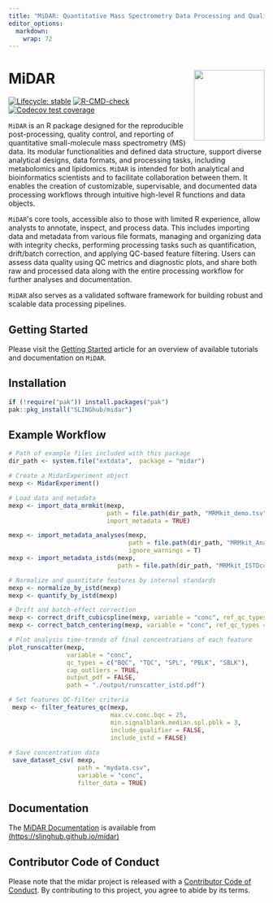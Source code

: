 ```yaml
---
title: "MiDAR: Quantitative Mass Spectrometry Data Processing and Quality Control "
editor_options: 
  markdown: 
    wrap: 72
---
```


# MiDAR <img src="docs/logo.png" align="right" height="139"/>

<!-- badges: start -->
[![Lifecycle: stable](https://img.shields.io/badge/lifecycle-stable-brightgreen.svg)](https://lifecycle.r-lib.org/articles/stages.html)
[![R-CMD-check](https://github.com/SLINGhub/midar/actions/workflows/R-CMD-check.yaml/badge.svg)](https://github.com/SLINGhub/midar/actions/workflows/R-CMD-check.yaml)
[![Codecov test coverage](https://codecov.io/gh/slinghub/midar/branch/main/graph/badge.svg)](https://app.codecov.io/gh/slinghub/midar?branch=main)
<!-- badges: end -->

  



`MiDAR` is an R package designed for the reproducible post-processing,
quality control, and reporting of quantitative small-molecule mass
spectrometry (MS) data. Its modular functionalities and defined data
structure, support diverse analytical designs, data formats, and
processing tasks, including metabolomics and lipidomics. `MiDAR` is
intended for both analytical and bioinformatics scientists and to
facilitate collaboration between them. It enables the creation of
customizable, supervisable, and documented data processing workflows
through intuitive high-level R functions and data objects.

`MiDAR`'s core tools, accessible also to those with limited R
experience, allow analysts to annotate, inspect, and process data. This
includes importing data and metadata from various file formats, managing
and organizing data with integrity checks, performing processing tasks
such as quantification, drift/batch correction, and applying QC-based
feature filtering. Users can assess data quality using QC metrics and
diagnostic plots, and share both raw and processed data along with the
entire processing workflow for further analyses and documentation.

`MiDAR` also serves as a validated software framework for building robust and 
scalable data processing pipelines.

## Getting Started
Please visit the [Getting Started](https://slinghub.github.io/midar/) article for
an overview of available tutorials and documentation on `MiDAR`.

## Installation
``` r
if (!require("pak")) install.packages("pak")
pak::pkg_install("SLINGhub/midar")
```

## Example Workflow

``` r
# Path of example files included with this package
dir_path <- system.file("extdata",  package = "midar")

# Create a MidarExperiment object
mexp <- MidarExperiment()

# Load data and metadata
mexp <- import_data_mrmkit(mexp,
                           path = file.path(dir_path, "MRMkit_demo.tsv"),
                           import_metadata = TRUE)

mexp <- import_metadata_analyses(mexp, 
                                 path = file.path(dir_path, "MRMkit_AnalysesAnnot.csv"), 
                                 ignore_warnings = T)
mexp <- import_metadata_istds(mexp, 
                              path = file.path(dir_path, "MRMkit_ISTDconc.csv"))

# Normalize and quantitate features by internal standards
mexp <- normalize_by_istd(mexp)
mexp <- quantify_by_istd(mexp)

# Drift and batch-effect correction
mexp <- correct_drift_cubicspline(mexp, variable = "conc", ref_qc_types = "BQC")
mexp <- correct_batch_centering(mexp, variable = "conc", ref_qc_types = "BQC")

# Plot analysis time-trends of final concentrations of each feature 
plot_runscatter(mexp,
                variable = "conc",
                qc_types = c("BQC", "TQC", "SPL", "PBLK", "SBLK"),
                cap_outliers = TRUE,
                output_pdf = FALSE,
                path = "./output/runscatter_istd.pdf")

# Set features QC-filter criteria   
 mexp <- filter_features_qc(mexp,
                            max.cv.conc.bqc = 25,
                            min.signalblank.median.spl.pblk = 3,
                            include_qualifier = FALSE,
                            include_istd = FALSE)
 
# Save concentration data
 save_dataset_csv( mexp, 
                   path = "mydata.csv", 
                   variable = "conc", 
                   filter_data = TRUE)
```

## Documentation
The [MiDAR Documentation](https://slinghub.github.io/midar/) is available 
from [(https://slinghub.github.io/midar)](https://slinghub.github.io/midar/)


## Contributor Code of Conduct

Please note that the midar project is released with a [Contributor Code
of
Conduct](https://contributor-covenant.org/version/2/0/CODE_OF_CONDUCT.html).
By contributing to this project, you agree to abide by its terms.
